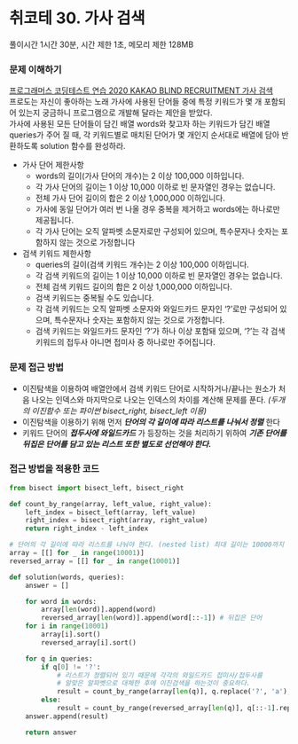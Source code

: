  # 취코테 30. 가사 검색
 풀이시간 1시간 30분, 시간 제한 1초, 메모리 제한 128MB
    
### 문제 이해하기
[프로그래머스 코딩테스트 연습 2020 KAKAO BLIND RECRUITMENT
가사 검색](https://programmers.co.kr/learn/courses/30/lessons/60060)<br>
프로도는 자신이 좋아하는 노래 가사에 사용된 단어들 중에 특정 키워드가 몇 개 포함되어 있는지 궁금하니 프로그램으로 개발해 달라는 제안을 받았다.<br>
가사에 사용된 모든 단어들이 담긴 배열 words와 찾고자 하는 키워드가 담긴 배열 queries가 주어 질 때, 각 키워드별로 매치된 단어가 몇 개인지 순서대로 배열에 담아 반환하도록 solution 함수를
완성하라.

- 가사 단어 제한사항
    - words의 길이(가사 단어의 개수)는 2 이상 100,000 이하입니다. 
    - 각 가사 단어의 길이는 1 이상 10,000 이하로 빈 문자열인 경우는 없습니다. 
    - 전체 가사 단어 길이의 합은 2 이상 1,000,000 이하입니다. 
    - 가사에 동일 단어가 여러 번 나올 경우 중복을 제거하고 words에는 하나로만 제공됩니다.
    - 각 가사 단어는 오직 알파벳 소문자로만 구성되어 있으며, 특수문자나 숫자는 포함하지 않는 것으로 가정합니다
- 검색 키워드 제한사항
    - queries의 길이(검색 키워드 개수)는 2 이상 100,000 이하입니다. 
    - 각 검색 키워드의 길이는 1 이상 10,000 이하로 빈 문자열인 경우는 없습니다. 
    - 전체 검색 키워드 길이의 합은 2 이상 1,000,000 이하입니다. 
    - 검색 키워드는 중복될 수도 있습니다. 
    - 각 검색 키워드는 오직 알파벳 소문자와 와일드카드 문자인 ‘?’로만 구성되어 있으며, 특수문자나 숫자는 포함하지 않는 것으로 가정합니다.
    - 검색 키워드는 와일드카드 문자인 ‘?’가 하나 이상 포함돼 있으며, ‘?’는 각 검색 키워드의 접두사 아니면 접미사 중 하나로만 주어집니다.

### 문제 접근 방법
- 이진탐색을 이용하여 배열안에서 검색 키워드 단어로 시작하거나/끝나는 원소가 처음 나오는 인덱스와 마지막으로 나오는 인덱스의 차이를 계산해 문제를 푼다. _(두개의 이진함수 또는 파이썬 bisect_right, bisect_left 이용)_
- 이진탐색을 이용하기 위해 먼저 **_단어의 각 길이에 따라 리스트를 나눠서 정렬_** 한다
- 키워드 단어의 **_접두사에 와일드카드_** 가 등장하는 것을 처리하기 위하여 **_기존 단어를 뒤집은 단어를 담고 있는 리스트 또한 별도로 선언해야 한다._**

### 접근 방법을 적용한 코드
```python
from bisect import bisect_left, bisect_right

def count_by_range(array, left_value, right_value):
    left_index = bisect_left(array, left_value)
    right_index = bisect_right(array, right_value)
    return right_index - left_index

# 단어의 각 길이에 따라 리스트를 나눠야 한다. (nested list) 최대 길이는 10000까지
array = [[] for _ in range(10001)]
reversed_array = [[] for _ in range(10001)]

def solution(words, queries):
    answer = []

    for word in words:
        array[len(word)].append(word)
        reversed_array[len(word)].append(word[::-1]) # 뒤집은 단어
    for i in range(10001)
        array[i].sort()
        reversed_array[i].sort()

    for q in queries:
        if q[0] != '?':
            # 리스트가 정렬되어 있기 때문에 각각의 와일드카드 접미사/접두사를 
            # 알맞은 알파벳으로 대체한 후에 이진검색을 하는것이 중요하다.
            result = count_by_range(array[len(q)], q.replace('?', 'a'), q.replace('?', 'z')) 
        else:
            result = count_by_range(reversed_array[len(q)], q[::-1].replace('?', 'a'), q[::-1].replace('?', 'z')) 
    answer.append(result)         

    return answer
```


